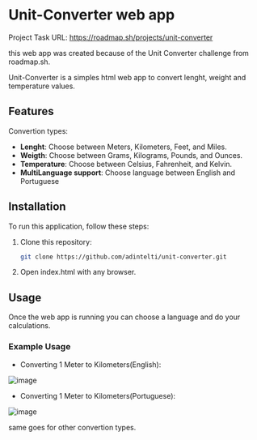 # 

# Unit-Converter web app

Project Task URL: https://roadmap.sh/projects/unit-converter

this web app was created because of the Unit Converter challenge from roadmap.sh.

Unit-Converter is a simples html web app to convert lenght, weight and temperature values.

## Features

Convertion types:
- **Lenght**: Choose between Meters, Kilometers, Feet, and Miles.
- **Weigth**: Choose between Grams, Kilograms, Pounds, and Ounces.
- **Temperature**: Choose between Celsius, Fahrenheit, and Kelvin.
- **MultiLanguage support**: Choose language between English and Portuguese

## Installation

To run this application, follow these steps:

1. Clone this repository:
    ```bash
    git clone https://github.com/adintelti/unit-converter.git
    ```
    
2. Open index.html with any browser.

## Usage

Once the web app is running you can choose a language and do your calculations.

### Example Usage

- Converting 1 Meter to Kilometers(English):

![image](https://github.com/user-attachments/assets/93b0b2a2-e470-49c0-a91b-a735f40db102)

- Converting 1 Meter to Kilometers(Portuguese):

![image](https://github.com/user-attachments/assets/f22916db-720c-49ed-98b0-fd5a1dfea4ba)

same goes for other convertion types.
